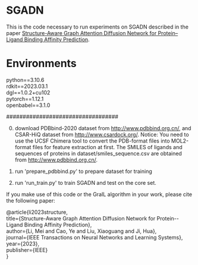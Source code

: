 # SGADN
This is the code necessary to run experiments on SGADN described in the paper [Structure-Aware Graph Attention Diffusion Network for Protein–Ligand Binding Affinity Prediction](https://ieeexplore.ieee.org/abstract/document/10264137).



# Environments

python==3.10.6  
rdkit==2023.03.1  
dgl==1.0.2+cu102  
pytorch==1.12.1  
openbabel==3.1.0  


##################################

0. download PDBbind-2020 dataset from http://www.pdbbind.org.cn/, and CSAR-HiQ dataset from http://www.csardock.org/.
Notice: You need to use the UCSF Chimera tool to convert the PDB-format files into MOL2-format files for feature extraction at first.
The SMILES of ligands and sequences of proteins in dataset/smiles_sequence.csv are obtained from http://www.pdbbind.org.cn/.

1. run 'prepare_pdbbind.py' to prepare dataset for training

2. run 'run_train.py' to train SGADN and test on the core set.


If you make use of this code or the GraIL algorithm in your work, please cite the following paper:

@article{li2023structure,  
  title={Structure-Aware Graph Attention Diffusion Network for Protein--Ligand Binding Affinity Prediction},  
  author={Li, Mei and Cao, Ye and Liu, Xiaoguang and Ji, Hua},  
  journal={IEEE Transactions on Neural Networks and Learning Systems},  
  year={2023},  
  publisher={IEEE}    
}
